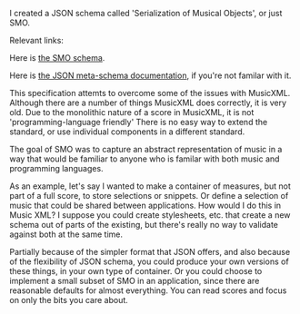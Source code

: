 I created a JSON schema called 'Serialization of Musical Objects', or just SMO.

Relevant links: 

Here is [the SMO schema](https://aarondavidnewman.github.io/Smoosic/tools/smoosic-schema.json).   

Here is [the JSON meta-schema documentation](https://json-schema.org/specification), if you're not familar with it.

This specification attemts to overcome some of the issues with MusicXML.  Although there are a number of things MusicXML does correctly, it is very old.  Due to the monolithic nature of a score in MusicXML, it is not 'programming-language friendly' There is no easy way to extend the standard, or use individual components in a different standard.

The goal of SMO was to capture an abstract representation of music in a way that would be familiar to anyone who is familar with both music and programming languages.

As an example, let's say I wanted to make a container of measures, but not part of a full score, to store selections or snippets.   Or define a selection of music that could be shared between applications.  How would I do this in Music XML?  I suppose you could create stylesheets, etc. that create a new schema out of parts of the existing, but there's really no way to validate against both at the same time.

Partially because of the simpler format that JSON offers, and also because of the flexibility of JSON schema, you could produce your own versions of these things, in your own type of container.  Or you could choose to implement a small subset of SMO in an application, since there are reasonable defaults for almost everything.  You can read scores and focus on only the bits you care about.